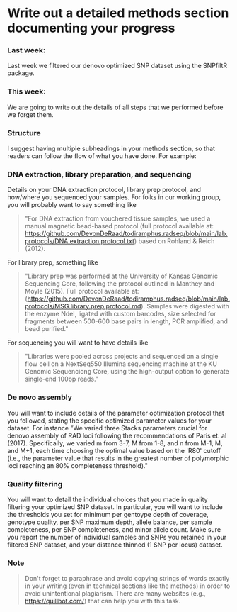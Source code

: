 # Write out a detailed methods section documenting your progress
### Last week:
Last week we filtered our denovo optimized SNP dataset using the SNPfiltR package. 

### This week:
We are going to write out the details of all steps that we performed before we forget them.

### Structure
I suggest having multiple subheadings in your methods section, so that readers can follow the flow of what you have done. For example:

### DNA extraction, library preparation, and sequencing
Details on your DNA extraction protocol, library prep protocol, and how/where you sequenced your samples. For folks in our working group, you will probably want to say something like
> "For DNA extraction from vouchered tissue samples, we used a manual magnetic bead-based protocol (full protocol available at: https://github.com/DevonDeRaad/todiramphus.radseq/blob/main/lab.protocols/DNA.extraction.protocol.txt) based on Rohland & Reich (2012).

For library prep, something like
> "Library prep was performed at the University of Kansas Genomic Sequencing Core, following the protocol outlined in Manthey and Moyle (2015). Full protocol available at: (https://github.com/DevonDeRaad/todiramphus.radseq/blob/main/lab.protocols/MSG.library.prep.protocol.md). Samples were digested with the enzyme NdeI, ligated with custom barcodes, size selected for fragments between 500-600 base pairs in length, PCR amplified, and bead purified."

For sequencing you will want to have details like
> "Libraries were pooled across projects and sequenced on a single flow cell on a NextSeq550 Illumina sequencing machine at the KU Genomic Sequenciong Core, using the high-output option to generate single-end 100bp reads."

### De novo assembly
You will want to include details of the parameter optimization protocol that you followed, stating the specific optimized parameter values for your dataset. For instance "We varied three Stacks parameters crucial for denovo assembly of RAD loci following the recommendations of Paris et. al (2017). Specifically, we varied m from 3-7, M from 1-8, and n from M-1, M, and M+1, each time choosing the optimal value based on the 'R80' cutoff (i.e., the parameter value that results in the greatest number of polymorphic loci reaching an 80% completeness threshold)."

### Quality filtering
You will want to detail the individual choices that you made in quality filtering your optimized SNP dataset. In particular, you will want to include the thresholds you set for minimum per gentoype depth of coverage, genotype quality, per SNP maximum depth, allele balance, per sample completeness, per SNP completeness, and minor allele count. Make sure you report the number of individual samples and SNPs you retained in your filtered SNP dataset, and your distance thinned (1 SNP per locus) dataset.

### Note
> Don't forget to paraphrase and avoid copying strings of words exactly in your writing (even in technical sections like the methods) in order to avoid unintentional plagiarism. There are many websites (e.g., https://quillbot.com/) that can help you with this task.
